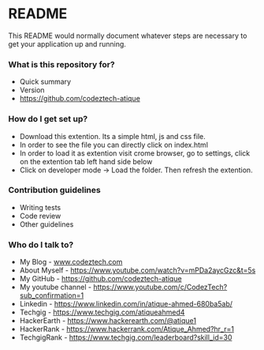 # README #

This README would normally document whatever steps are necessary to get your application up and running.

### What is this repository for? ###

* Quick summary
* Version
* https://github.com/codeztech-atique

### How do I get set up? ###

* Download this extention. Its a simple html, js and css file.
* In order to see the file you can directly click on index.html
* In order to load it as extention visit crome browser, go to settings, click on the extention tab left hand side below 
* Click on developer mode -> Load the folder. Then refresh the extention.

### Contribution guidelines ###

* Writing tests
* Code review
* Other guidelines

### Who do I talk to? ###

* My Blog - www.codeztech.com
* About Myself - https://www.youtube.com/watch?v=mPDa2aycGzc&t=5s
* My GitHub - https://github.com/codeztech-atique
* My youtube channel - https://www.youtube.com/c/CodezTech?sub_confirmation=1
* Linkedin - https://www.linkedin.com/in/atique-ahmed-680ba5ab/
* Techgig - https://www.techgig.com/atiqueahmed4
* HackerEarth - https://www.hackerearth.com/@atique1
* HackerRank - https://www.hackerrank.com/Atique_Ahmed?hr_r=1
* TechgigRank - https://www.techgig.com/leaderboard?skill_id=30